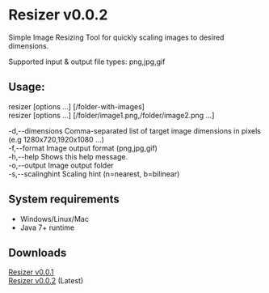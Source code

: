 # Resizer v0.0.2
Simple Image Resizing Tool for quickly scaling images to desired dimensions.

Supported input & output file types: png,jpg,gif

## Usage:

resizer [options ...] [/folder-with-images]    
resizer [options ...] [/folder/image1.png,/folder/image2.png ...]    
    
-d,--dimensions <arg>    Comma-separated list of target image dimensions in pixels (e.g 1280x720,1920x1080 ...)    
-f,--format <arg>        Image output format (png,jpg,gif)    
-h,--help                Shows this help message.       
-o,--output <arg>        Image output folder    
-s,--scalinghint <arg>   Scaling hint (n=nearest, b=bilinear)    

## System requirements
* Windows/Linux/Mac    
* Java 7+ runtime

## Downloads
[Resizer v0.0.1](https://github.com/PartaGames/resizer/releases/download/0.0.1/resizer-0.0.1.zip)    
[Resizer v0.0.2](https://github.com/PartaGames/resizer/releases/download/v0.0.2-alpha/resizer-0.0.2.zip) (Latest)
